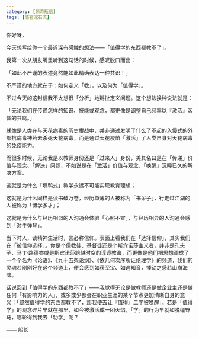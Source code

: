 ```yaml
---
category: [惊奇短信]
tags: [感官泥石流]
---
```


你好呀，

今天想写给你一个最近深有感触的想法——「值得学的东西都教不了」。

我第一次从朋友嘴里听到这句话的时候，感叹脱口而出：

「如此不严谨的表述竟然能如此精确表达一种共识！」

不严谨的地方就在于：如何定义「教」，以及何为「值得学」。

不过今天的这封信我不太想很「分析」地掰扯定义问题。这个想法换种说法就是：

「无论我们在传递怎样的知识、技能或观念，都更像是调整自己频率以『激活』客体的共鸣。」

就像是人类在与天花病毒的历史鏖战中，并非通过发明了什么了不起的入侵式的外部抗病毒神药去杀死天花病毒，而是通过天花疫苗「激活」了人类自身对天花病毒的免疫能力。

而很多时候，无论我是以教师身份还是「过来人」身份，美其名曰是在「传递」价值与观念、「解决」问题，不如说是在「激活」价值与观念、「唤醒」沉睡已久的解决方案。

这就是为什么「填鸭式」教学永远不可能实现教育理想；

这就是为什么同样是读书破万卷，经历单薄的人被称为「书呆子」，行走过江湖的人被称为「博学多才」；

这就是为什么与经历相似的人沟通会体验「心照不宣」，与经历相异的人沟通会感到「对牛弹琴」。

当下时人，谈精神生活时，言必称信仰。表面上看我们在「选择信仰」，其实我们在「被信仰选择」。你是个儒教徒、基督徒还是个斯宾诺莎主义者，并非是孔夫子、马丁·路德亦或是斯宾诺莎跨越时空的谆谆教诲，而更像是他们把思想调成了一个个名为《论语》、《九十五条论纲》、《依几何次序所证伦理学》的频道，我们的灵魂若刚刚好在这个频道上，便会感到如获至宝、如遇知音，悸动之感若山崩海啸。

话说回到「值得学的东西都教不了」——我觉得无论是做教师还是做企业主还是做任何「有影响力的人」，或多或少都会在职业生涯的某个节点更加清晰自身的意义：「既然值得学的东西都教不了，那我便去让『值得』二字被唤醒」。若是「值得学」的观念碎片早就在那里，如今被激活成一团火焰，「学」的行为早就如脱缰野马，哪轮得到我去「劝学」呢？

—— 船长

